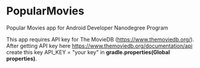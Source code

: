 # PopularMovies
Popular Movies app for Android Developer Nanodegree Program 

This app requires API key for The MovieDB (https://www.themoviedb.org/).
After getting API key here https://www.themoviedb.org/documentation/api
create this key API_KEY = "your key" in __gradle.properties(Global properties)__.
